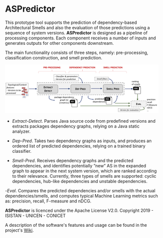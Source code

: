 # ASPredictor

This prototype tool supports the prediction of dependency-based Architectural Smells and also the evaluation of those predictions using a sequence of system versions. **ASPredictor** is designed as a pipeline of processing components. Each component receives a number of inputs and generates outputs for other components downstream. 

The main functionality consists of three steps, namely: pre-processing, classification construction, and smell prediction.

![Tool Pipeline Overview](https://github.com/tommantonela/ASPredictor/blob/gh-pages/tool_pipeline.png)

-  _Extract-Detect_. Parses Java source code from predefined versions and extracts packages dependency graphs, relying on a Java static analyzer. 

- _Dep-Pred_. Takes two dependency graphs as inputs, and produces an ordered list of predicted dependencies, relying on  a trained binary classifier.

- _Smell-Pred_. Receives dependency graphs and the predicted dependencies, and identifies potentially ”new” AS in the expanded graph to appear in the next system version, which are ranked according to their relevance. Currently, three types of smells are supported: cyclic dependencies, hub-like dependencies and unstable dependencies.

-_Eval_. Compares the predicted dependencies and/or smells with the actual dependencies/smells, and computes typical Machine Learning metrics such as: precision, recall, F-measure and nDCG.

**ASPredictor** is licenced under the Apache License V2.0. Copyright 2019 - ISISTAN - UNICEN - CONICET

A description of the software's features and usage can be found in the project's [Wiki]().

